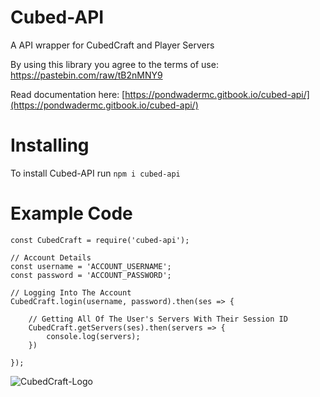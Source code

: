 # Cubed-API
A API wrapper for CubedCraft and Player Servers

By using this library you agree to the terms of use: https://pastebin.com/raw/tB2nMNY9

Read documentation here: [https://pondwadermc.gitbook.io/cubed-api/](https://pondwadermc.gitbook.io/cubed-api/)

# Installing
To install Cubed-API run `npm i cubed-api`

# Example Code
```// Dependencies
const CubedCraft = require('cubed-api');

// Account Details
const username = 'ACCOUNT_USERNAME';
const password = 'ACCOUNT_PASSWORD';

// Logging Into The Account
CubedCraft.login(username, password).then(ses => {

    // Getting All Of The User's Servers With Their Session ID
    CubedCraft.getServers(ses).then(servers => {
        console.log(servers);
    })
    
});
```

![CubedCraft-Logo](https://cubedcraft.com/uploads/server-icon.png)
